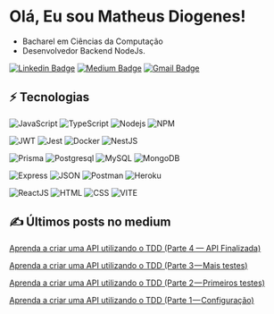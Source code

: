 # Olá, Eu sou Matheus Diogenes!

- Bacharel em Ciências da Computação
- Desenvolvedor Backend NodeJs. 


[![Linkedin Badge](https://img.shields.io/badge/-matheusdiogenes-blue?style=flat-square&logo=Linkedin&logoColor=white&link=https://www.linkedin.com/in/matheusdiogenes/)](https://www.linkedin.com/in/matheusdiogenes/)
[![Medium Badge](https://img.shields.io/badge/-@matheusdiogenes98-03a57a?style=flat-square&labelColor=000000&logo=Medium&link=https://medium.com/@matheusdiogenes98/)](https://medium.com/@matheusdiogenes98)
[![Gmail Badge](https://img.shields.io/badge/-matheusdiogenes98@gmail.com-c14438?style=flat-square&logo=Gmail&logoColor=white&link=mailto:matheusdiogenes98@gmail.com)](mailto:matheusdiogenes98@gmail.com)

 
## ⚡ Tecnologias

![JavaScript](https://img.shields.io/badge/-JavaScript-black?style=flat-square&logo=javascript)
![TypeScript](https://img.shields.io/badge/-TypeScript-007ACC?style=flat-square&logo=typescript)
![Nodejs](https://img.shields.io/badge/-Nodejs-black?style=flat-square&logo=Node.js)
![NPM](https://img.shields.io/badge/npm-CB3837?style=flat-square&logo=npm&logoColor=white")

![JWT](https://img.shields.io/badge/JWT-000000?style=flat-square&logo=JSON%20web%20tokens&logoColor=white)
![Jest](https://img.shields.io/badge/Jest-C21325?style=flat-square&logo=jest&logoColor=white)
![Docker](https://img.shields.io/badge/Docker-2CA5E0?style=flat-square&logo=docker&logoColor=white)
![NestJS](https://img.shields.io/badge/nestjs-E0234E?style=flat-square&logo=nestjs&logoColor=white)

![Prisma](https://img.shields.io/badge/-Prisma-black?style=flat-square&logo=prisma)
![Postgresql](https://img.shields.io/badge/PostgreSQL-316192?style=flat-square&logo=postgresql&logoColor=white)
![MySQL](https://img.shields.io/badge/MySQL-005C84?style=flat-square&logo=mysql&logoColor=white)
![MongoDB](https://img.shields.io/badge/MongoDB-4EA94B?style=flat-square&logo=mongodb&logoColor=white)

![Express](https://img.shields.io/badge/Express.js-000000?style=flat-square&logo=express&logoColor=white)
![JSON](https://img.shields.io/badge/json-5E5C5C?style=flat-square&logo=json&logoColor=white)
![Postman](https://img.shields.io/badge/Postman-FF6C37?style=flat-square&logo=Postman&logoColor=white)
![Heroku](https://img.shields.io/badge/Heroku-430098?style=flat-square&logo=heroku&logoColor=white)

![ReactJS](https://img.shields.io/badge/React-20232A?style=flat-square&logo=react&logoColor=61DAFB)
![HTML](https://img.shields.io/badge/HTML5-E34F26?style=flat-square&logo=html5&logoColor=white)
![CSS](https://img.shields.io/badge/CSS3-1572B6?style=flat-square&logo=css3&logoColor=white)
![VITE](https://img.shields.io/badge/Vite-B73BFE?style=flat-square&logo=vite&logoColor=FFD62E)

## ✍️ Últimos posts no medium
[Aprenda a criar uma API utilizando o TDD (Parte 4 — API Finalizada)](https://medium.com/@matheusdiogenes98/aprenda-a-criar-uma-api-utilizando-o-tdd-parte-4-api-finalizada-abc9b0ffb81d)

[Aprenda a criar uma API utilizando o TDD (Parte 3 — Mais testes)](https://medium.com/@matheusdiogenes98/aprenda-a-criar-uma-api-utilizando-o-tdd-parte-3-mais-testes-c117ddc10399?source=your_stories_page-------------------------------------)

[Aprenda a criar uma API utilizando o TDD (Parte 2 — Primeiros testes)](https://medium.com/@matheusdiogenes98/aprenda-a-criar-uma-api-utilizando-o-tdd-parte-2-primeiros-testes-fee027e3796d?source=your_stories_page-------------------------------------)

[Aprenda a criar uma API utilizando o TDD (Parte 1 — Configuração)](https://medium.com/@matheusdiogenes98/aprenda-a-criar-uma-api-utilizando-o-tdd-parte-1-configura%C3%A7%C3%A3o-82d0958fe439?source=your_stories_page-------------------------------------)
